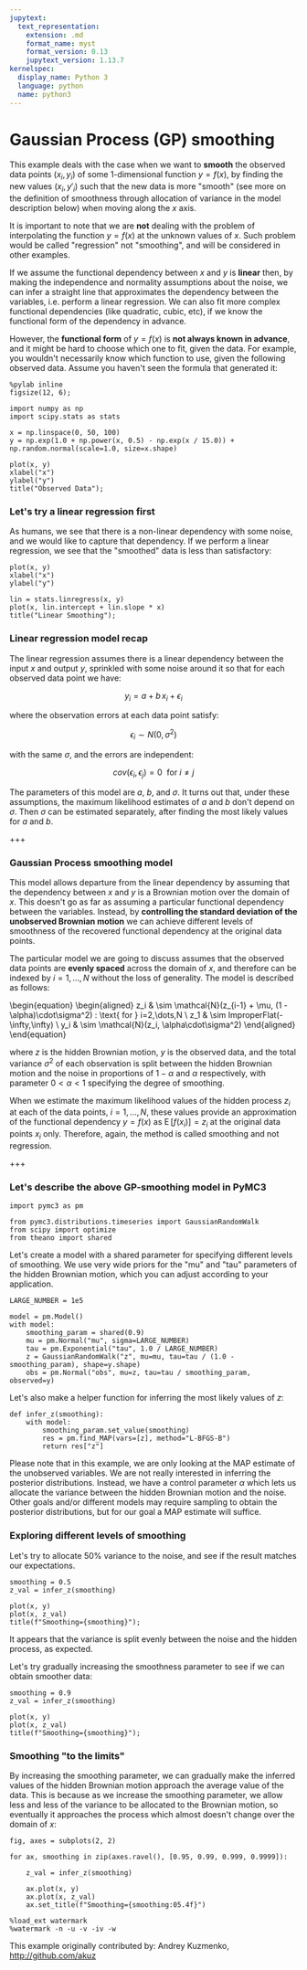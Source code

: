 ```yaml
---
jupytext:
  text_representation:
    extension: .md
    format_name: myst
    format_version: 0.13
    jupytext_version: 1.13.7
kernelspec:
  display_name: Python 3
  language: python
  name: python3
---
```


# Gaussian Process (GP) smoothing

This example deals with the case when we want to **smooth** the observed data points $(x_i, y_i)$ of some 1-dimensional function $y=f(x)$, by finding the new values $(x_i, y'_i)$ such that the new data is more "smooth" (see more on the definition of smoothness through allocation of variance in the model description below) when moving along the $x$ axis. 

It is important to note that we are **not** dealing with the problem of interpolating the function $y=f(x)$ at the unknown values of $x$. Such problem would be called "regression" not "smoothing", and will be considered in other examples.

If we assume the functional dependency between $x$ and $y$ is **linear** then, by making the independence and normality assumptions about the noise, we can infer a straight line that approximates the dependency between the variables, i.e. perform a linear regression. We can also fit more complex functional dependencies (like quadratic, cubic, etc), if we know the functional form of the dependency in advance.

However, the **functional form** of $y=f(x)$ is **not always known in advance**, and it might be hard to choose which one to fit, given the data. For example, you wouldn't necessarily know which function to use, given the following observed data. Assume you haven't seen the formula that generated it:

```{code-cell} ipython3
%pylab inline
figsize(12, 6);
```

```{code-cell} ipython3
import numpy as np
import scipy.stats as stats

x = np.linspace(0, 50, 100)
y = np.exp(1.0 + np.power(x, 0.5) - np.exp(x / 15.0)) + np.random.normal(scale=1.0, size=x.shape)

plot(x, y)
xlabel("x")
ylabel("y")
title("Observed Data");
```

### Let's try a linear regression first

As humans, we see that there is a non-linear dependency with some noise, and we would like to capture that dependency. If we perform a linear regression, we see that the "smoothed" data is less than satisfactory:

```{code-cell} ipython3
plot(x, y)
xlabel("x")
ylabel("y")

lin = stats.linregress(x, y)
plot(x, lin.intercept + lin.slope * x)
title("Linear Smoothing");
```

### Linear regression model recap

The linear regression assumes there is a linear dependency between the input $x$ and output $y$, sprinkled with some noise around it so that for each observed data point we have:

$$ y_i = a + b\, x_i + \epsilon_i $$

where the observation errors at each data point satisfy:

$$ \epsilon_i \sim N(0, \sigma^2) $$

with the same $\sigma$, and the errors are independent:

$$ cov(\epsilon_i, \epsilon_j) = 0 \: \text{ for } i \neq j $$

The parameters of this model are $a$, $b$, and $\sigma$. It turns out that, under these assumptions, the maximum likelihood estimates of $a$ and $b$ don't depend on $\sigma$. Then $\sigma$ can be estimated separately, after finding the most likely values for $a$ and $b$.

+++

### Gaussian Process smoothing model

This model allows departure from the linear dependency by assuming that the dependency between $x$ and $y$ is a Brownian motion over the domain of $x$. This doesn't go as far as assuming a particular functional dependency between the variables. Instead, by **controlling the standard deviation of the unobserved Brownian motion** we can achieve different levels of smoothness of the recovered functional dependency at the original data points. 

The particular model we are going to discuss assumes that the observed data points are **evenly spaced** across the domain of $x$, and therefore can be indexed by $i=1,\dots,N$ without the loss of generality. The model is described as follows:

\begin{equation}
\begin{aligned}
z_i & \sim \mathcal{N}(z_{i-1} + \mu, (1 - \alpha)\cdot\sigma^2) \: \text{ for } i=2,\dots,N \\
z_1 & \sim ImproperFlat(-\infty,\infty) \\
y_i & \sim \mathcal{N}(z_i, \alpha\cdot\sigma^2)
\end{aligned}
\end{equation}

where $z$ is the hidden Brownian motion, $y$ is the observed data, and the total variance $\sigma^2$ of each observation is split between the hidden Brownian motion and the noise in proportions of $1 - \alpha$ and $\alpha$ respectively, with parameter $0 < \alpha < 1$ specifying the degree of smoothing.

When we estimate the maximum likelihood values of the hidden process $z_i$ at each of the data points, $i=1,\dots,N$, these values provide an approximation of the functional dependency $y=f(x)$ as $\mathrm{E}\,[f(x_i)] = z_i$ at the original data points $x_i$ only. Therefore, again, the method is called smoothing and not regression.

+++

### Let's describe the above GP-smoothing model in PyMC3

```{code-cell} ipython3
import pymc3 as pm

from pymc3.distributions.timeseries import GaussianRandomWalk
from scipy import optimize
from theano import shared
```

Let's create a model with a shared parameter for specifying different levels of smoothing. We use very wide priors for the "mu" and "tau" parameters of the hidden Brownian motion, which you can adjust according to your application.

```{code-cell} ipython3
LARGE_NUMBER = 1e5

model = pm.Model()
with model:
    smoothing_param = shared(0.9)
    mu = pm.Normal("mu", sigma=LARGE_NUMBER)
    tau = pm.Exponential("tau", 1.0 / LARGE_NUMBER)
    z = GaussianRandomWalk("z", mu=mu, tau=tau / (1.0 - smoothing_param), shape=y.shape)
    obs = pm.Normal("obs", mu=z, tau=tau / smoothing_param, observed=y)
```

Let's also make a helper function for inferring the most likely values of $z$:

```{code-cell} ipython3
def infer_z(smoothing):
    with model:
        smoothing_param.set_value(smoothing)
        res = pm.find_MAP(vars=[z], method="L-BFGS-B")
        return res["z"]
```

Please note that in this example, we are only looking at the MAP estimate of the unobserved variables. We are not really interested in inferring the posterior distributions. Instead, we have a control parameter $\alpha$ which lets us allocate the variance between the hidden Brownian motion and the noise. Other goals and/or different models may require sampling to obtain the posterior distributions, but for our goal a MAP estimate will suffice.

### Exploring different levels of smoothing

Let's try to allocate 50% variance to the noise, and see if the result matches our expectations.

```{code-cell} ipython3
smoothing = 0.5
z_val = infer_z(smoothing)

plot(x, y)
plot(x, z_val)
title(f"Smoothing={smoothing}");
```

It appears that the variance is split evenly between the noise and the hidden process, as expected. 

Let's try gradually increasing the smoothness parameter to see if we can obtain smoother data:

```{code-cell} ipython3
smoothing = 0.9
z_val = infer_z(smoothing)

plot(x, y)
plot(x, z_val)
title(f"Smoothing={smoothing}");
```

### Smoothing "to the limits"

By increasing the smoothing parameter, we can gradually make the inferred values of the hidden Brownian motion approach the average value of the data. This is because as we increase the smoothing parameter, we allow less and less of the variance to be allocated to the Brownian motion, so eventually it approaches the process which almost doesn't change over the domain of $x$:

```{code-cell} ipython3
fig, axes = subplots(2, 2)

for ax, smoothing in zip(axes.ravel(), [0.95, 0.99, 0.999, 0.9999]):

    z_val = infer_z(smoothing)

    ax.plot(x, y)
    ax.plot(x, z_val)
    ax.set_title(f"Smoothing={smoothing:05.4f}")
```

```{code-cell} ipython3
%load_ext watermark
%watermark -n -u -v -iv -w
```

This example originally contributed by: Andrey Kuzmenko, http://github.com/akuz

